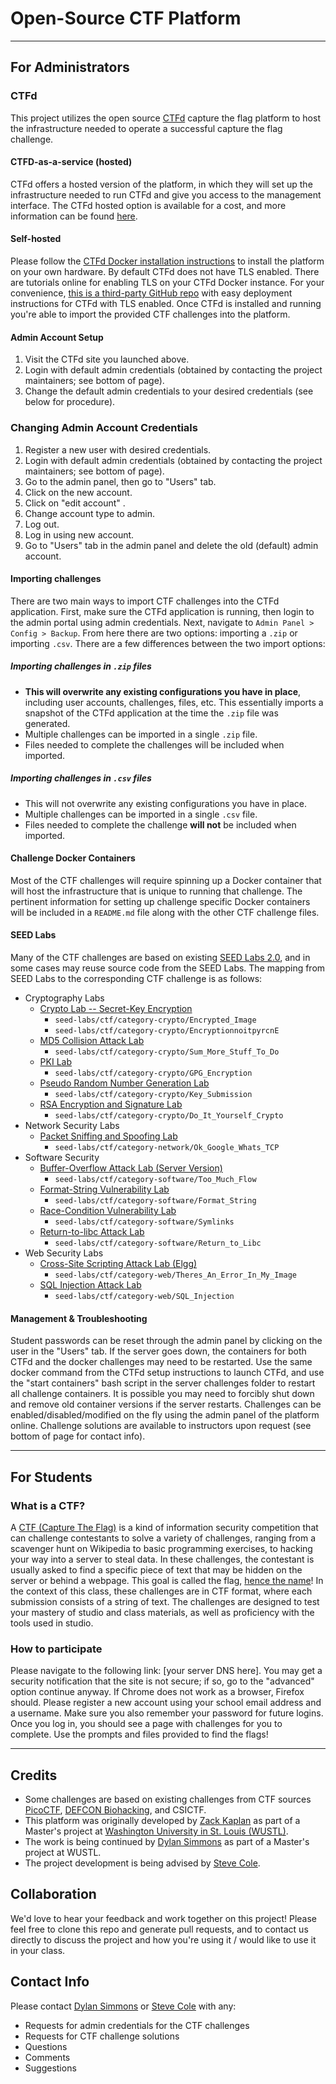 # Open-Source CTF Platform

---

## For Administrators

### CTFd

This project utilizes the open source [CTFd](https://ctfd.io/) capture the flag platform to host the infrastructure needed to operate a successful capture the flag challenge.

#### CTFD-as-a-service (hosted)

CTFd offers a hosted version of the platform, in which they will set up the infrastructure needed to run CTFd and give you access to the management interface.
The CTFd hosted option is available for a cost, and more information can be found [here](https://ctfd.io/pricing/).

#### Self-hosted

Please follow the [CTFd Docker installation instructions](https://docs.ctfd.io/docs/deployment/installation#docker) to install the platform on your own hardware.
By default CTFd does not have TLS enabled.
There are tutorials online for enabling TLS on your CTFd Docker instance.
For your convenience, [this is a third-party GitHub repo](https://github.com/tghosth/CTFd-docker-deploy) with easy deployment instructions for CTFd with TLS enabled.
Once CTFd is installed and running you're able to import the provided CTF challenges into the platform.

#### Admin Account Setup

1. Visit the CTFd site you launched above.
2. Login with default admin credentials (obtained by contacting the project maintainers; see bottom of page).
3. Change the default admin credentials to your desired credentials (see below for procedure).

### Changing Admin Account Credentials

1. Register a new user with desired credentials.
2. Login with default admin credentials (obtained by contacting the project maintainers; see bottom of page).
3. Go to the admin panel, then go to "Users" tab.
4. Click on the new account.
5. Click on "edit account" .
6. Change account type to admin.
7. Log out.
8. Log in using new account.
9. Go to "Users" tab in the admin panel and delete the old (default) admin account.

#### Importing challenges

There are two main ways to import CTF challenges into the CTFd application.
First, make sure the CTFd application is running, then login to the admin portal using admin credentials.
Next, navigate to `Admin Panel > Config > Backup`.
From here there are two options: importing a `.zip` or importing `.csv`.
There are a few differences between the two import options:

##### Importing challenges in `.zip` files

* **This will overwrite any existing configurations you have in place**, including user accounts, challenges, files, etc. This essentially imports a snapshot of the CTFd application at the time the `.zip` file was generated.
* Multiple challenges can be imported in a single `.zip` file.
* Files needed to complete the challenges will be included when imported.

##### Importing challenges in `.csv` files

* This will not overwrite any existing configurations you have in place.
* Multiple challenges can be imported in a single `.csv` file.
* Files needed to complete the challenge **will not** be included when imported.

#### Challenge Docker Containers

Most of the CTF challenges will require spinning up a Docker container that will host the infrastructure that is unique to running that challenge.
The pertinent information for setting up challenge specific Docker containers will be included in a `README.md` file along with the other CTF challenge files.

#### SEED Labs

Many of the CTF challenges are based on existing [SEED Labs 2.0](https://seedsecuritylabs.org/Labs_20.04/), and in some cases may reuse source code from the SEED Labs.
The mapping from SEED Labs to the corresponding CTF challenge is as follows:
* Cryptography Labs
  - [Crypto Lab -- Secret-Key Encryption](https://seedsecuritylabs.org/Labs_20.04/Crypto/Crypto_Encryption/)
    * `seed-labs/ctf/category-crypto/Encrypted_Image`
    * `seed-labs/ctf/category-crypto/EncryptionnoitpyrcnE`
  - [MD5 Collision Attack Lab](https://seedsecuritylabs.org/Labs_20.04/Crypto/Crypto_MD5_Collision/)
    * `seed-labs/ctf/category-crypto/Sum_More_Stuff_To_Do`
  - [PKI Lab](https://seedsecuritylabs.org/Labs_20.04/Crypto/Crypto_PKI/)
    * `seed-labs/ctf/category-crypto/GPG_Encryption`
  - [Pseudo Random Number Generation Lab](https://seedsecuritylabs.org/Labs_20.04/Crypto/Crypto_Random_Number/)
    * `seed-labs/ctf/category-crypto/Key_Submission`
  - [RSA Encryption and Signature Lab](https://seedsecuritylabs.org/Labs_20.04/Crypto/Crypto_RSA/)
    * `seed-labs/ctf/category-crypto/Do_It_Yourself_Crypto`
* Network Security Labs
  - [Packet Sniffing and Spoofing Lab](https://seedsecuritylabs.org/Labs_20.04/Networking/Sniffing_Spoofing/)
    * `seed-labs/ctf/category-network/Ok_Google_Whats_TCP`
* Software Security
  - [Buffer-Overflow Attack Lab (Server Version)](https://seedsecuritylabs.org/Labs_20.04/Software/Buffer_Overflow_Server/)
    * `seed-labs/ctf/category-software/Too_Much_Flow`
  - [Format-String Vulnerability Lab](https://seedsecuritylabs.org/Labs_20.04/Software/Format_String/)
    * `seed-labs/ctf/category-software/Format_String`
  - [Race-Condition Vulnerability Lab](https://seedsecuritylabs.org/Labs_20.04/Software/Race_Condition/)
    * `seed-labs/ctf/category-software/Symlinks`
  - [Return-to-libc Attack Lab](https://seedsecuritylabs.org/Labs_20.04/Software/Return_to_Libc/)
    * `seed-labs/ctf/category-software/Return_to_Libc`
* Web Security Labs
  - [Cross-Site Scripting Attack Lab (Elgg)](https://seedsecuritylabs.org/Labs_20.04/Web/Web_XSS_Elgg/)
    * `seed-labs/ctf/category-web/Theres_An_Error_In_My_Image`
  - [SQL Injection Attack Lab](https://seedsecuritylabs.org/Labs_20.04/Web/Web_SQL_Injection/)
    * `seed-labs/ctf/category-web/SQL_Injection`

#### Management & Troubleshooting

Student passwords can be reset through the admin panel by clicking on the user in the "Users" tab.
If the server goes down, the containers for both CTFd and the docker challenges may need to be restarted. Use the same docker command from the CTFd setup instructions to launch CTFd, and use the "start containers" bash script in the server challenges folder to restart all challenge containers.
It is possible you may need to forcibly shut down and remove old container versions if the server restarts.
Challenges can be enabled/disabled/modified on the fly using the admin panel of the platform online.
Challenge solutions are available to instructors upon request (see bottom of page for contact info).

---

## For Students

### What is a CTF?

A [CTF (Capture The Flag)](https://en.wikipedia.org/wiki/Capture_the_flag_(cybersecurity)) is a kind of information security competition that can challenge contestants to solve a variety of challenges, ranging from a scavenger hunt on Wikipedia to basic programming exercises, to hacking your way into a server to steal data.
In these challenges, the contestant is usually asked to find a specific piece of text that may be hidden on the server or behind a webpage.
This goal is called the flag, [hence the name](https://dev.to/atan/what-is-ctf-and-how-to-get-started-3f04)!
In the context of this class, these challenges are in CTF format, where each submission consists of a string of text.
The challenges are designed to test your mastery of studio and class materials, as well as proficiency with the tools used in studio.

### How to participate

Please navigate to the following link: [your server DNS here].
You may get a security notification that the site is not secure; if so, go to the "advanced" option continue anyway.
If Chrome does not work as a browser, Firefox should.
Please register a new account using your school email address and a username.
Make sure you also remember your password for future logins.
Once you log in, you should see a page with challenges for you to complete.
Use the prompts and files provided to find the flags!

---

## Credits

* Some challenges are based on existing challenges from CTF sources [PicoCTF](https://www.picoctf.org/), [DEFCON Biohacking](https://www.defconbiohackingvillage.org/), and CSICTF.
* This platform was originally developed by [Zack Kaplan](mailto:zack.kaplan@wustl.edu) as part of a Master's project at [Washington University in St. Louis (WUSTL)](https://wustl.edu/).
* The work is being continued by [Dylan Simmons](mailto:dylan.simmons@wustl.edu) as part of a Master's project at WUSTL.
* The project development is being advised by [Steve Cole](mailto:svcole@wustl.edu).

## Collaboration

We'd love to hear your feedback and work together on this project!
Please feel free to clone this repo and generate pull requests, and to contact us directly to discuss the project and how you're using it / would like to use it in your class.

## Contact Info

Please contact [Dylan Simmons](mailto:dylan.simmons@wustl.edu) or [Steve Cole](mailto:svcole@wustl.edu) with any:
* Requests for admin credentials for the CTF challenges
* Requests for CTF challenge solutions
* Questions
* Comments
* Suggestions

